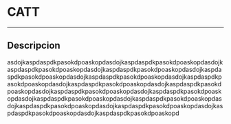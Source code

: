 # CATT
---
## Descripcion

<p style="text-align: justify;">
asdojkaspdaspdkpasokdpoaskopdasdojkaspdaspdkpasokdpoaskopdasdojkaspdaspdkpasokdpoaskopdasdojkaspdaspdkpasokdpoaskopdasdojkaspdaspdkpasokdpoaskopdasdojkaspdaspdkpasokdpoaskopdasdojkaspdaspdkpasokdpoaskopdasdojkaspdaspdkpasokdpoaskopdasdojkaspdaspdkpasokdpoaskopdasdojkaspdaspdkpasokdpoaskopdasdojkaspdaspdkpasokdpoaskopdasdojkaspdaspdkpasokdpoaskopdasdojkaspdaspdkpasokdpoaskopdasdojkaspdaspdkpasokdpoaskopdasdojkaspdaspdkpasokdpoaskopdasdojkaspdaspdkpasokdpoaskopdasdojkaspdaspdkpasokdpoaskopd
</p>
